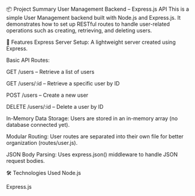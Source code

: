 📦 Project Summary 
User Management Backend – Express.js API
This is a simple User Management backend built with Node.js and Express.js. It demonstrates how to set up RESTful routes to handle user-related operations such as creating, retrieving, and deleting users.

🔧 Features
Express Server Setup: A lightweight server created using Express.

Basic API Routes:

GET /users – Retrieve a list of users

GET /users/:id – Retrieve a specific user by ID

POST /users – Create a new user

DELETE /users/:id – Delete a user by ID

In-Memory Data Storage: Users are stored in an in-memory array (no database connected yet).

Modular Routing: User routes are separated into their own file for better organization (routes/user.js).

JSON Body Parsing: Uses express.json() middleware to handle JSON request bodies.

🛠 Technologies Used
Node.js

Express.js
